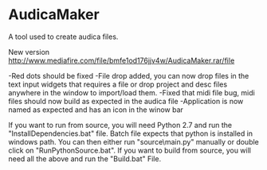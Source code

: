 # AudicaMaker
A tool used to create audica files.

New version http://www.mediafire.com/file/bmfe1od176jjv4w/AudicaMaker.rar/file

-Red dots should be fixed
-File drop added, you can now drop files in the text input widgets that requires a file or drop project and desc files anywhere in the window to import/load them.
-Fixed that midi file bug, midi files should now build as expected in the audica file
-Application is now named as expected and has an icon in the winow bar

If you want to run from source, you will need Python 2.7 and run the "InstallDependencies.bat" file. Batch file expects that python is installed in windows path. You can then either run "source\main.py" manually or double click on "RunPythonSource.bat".
If you want to build from source, you will need all the above and run the "Build.bat" File.
